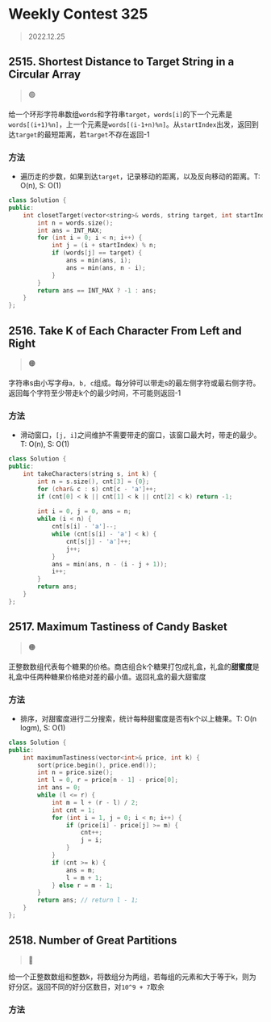 # Weekly Contest 325
> 2022.12.25

## 2515. Shortest Distance to Target String in a Circular Array
> :green_circle:

给一个环形字符串数组`words`和字符串`target`，`words[i]`的下一个元素是`words[(i+1)%n]`，上一个元素是`words[(i-1+n)%n]`。从`startIndex`出发，返回到达`target`的最短距离，若`target`不存在返回-1

### 方法

- 遍历走的步数，如果到达`target`，记录移动的距离，以及反向移动的距离。T: O(n), S: O(1)

```cpp
class Solution {
public:
    int closetTarget(vector<string>& words, string target, int startIndex) {
        int n = words.size();
        int ans = INT_MAX;
        for (int i = 0; i < n; i++) {
            int j = (i + startIndex) % n;
            if (words[j] == target) {
                ans = min(ans, i);
                ans = min(ans, n - i);
            }
        }
        return ans == INT_MAX ? -1 : ans;
    }
};
```

## 2516. Take K of Each Character From Left and Right

> :orange_circle:

字符串s由小写字母`a, b, c`组成。每分钟可以带走s的最左侧字符或最右侧字符。返回每个字符至少带走k个的最少时间，不可能则返回-1

### 方法

- 滑动窗口，`[j, i]`之间维护不需要带走的窗口，该窗口最大时，带走的最少。T: O(n), S: O(1)

```cpp
class Solution {
public:
    int takeCharacters(string s, int k) {
        int n = s.size(), cnt[3] = {0};
        for (char& c : s) cnt[c - 'a']++;
        if (cnt[0] < k || cnt[1] < k || cnt[2] < k) return -1;
        
        int i = 0, j = 0, ans = n;
        while (i < n) {
            cnt[s[i] - 'a']--;
            while (cnt[s[i] - 'a'] < k) {
                cnt[s[j] - 'a']++;
                j++;
            }
            ans = min(ans, n - (i - j + 1));
            i++;
        }
        return ans;
    }
};
```

## 2517. Maximum Tastiness of Candy Basket

> :orange_circle:

正整数数组代表每个糖果的价格。商店组合k个糖果打包成礼盒，礼盒的**甜蜜度**是礼盒中任两种糖果价格绝对差的最小值。返回礼盒的最大甜蜜度

### 方法

- 排序，对甜蜜度进行二分搜索，统计每种甜蜜度是否有k个以上糖果。T: O(n logm), S: O(1)

```cpp
class Solution {
public:
    int maximumTastiness(vector<int>& price, int k) {
        sort(price.begin(), price.end());
        int n = price.size();
        int l = 0, r = price[n - 1] - price[0];
        int ans = 0;
        while (l <= r) {
            int m = l + (r - l) / 2;
            int cnt = 1;
            for (int i = 1, j = 0; i < n; i++) {
                if (price[i] - price[j] >= m) {
                    cnt++;
                    j = i;
                }
            }
            if (cnt >= k) {
                ans = m;
                l = m + 1;
            } else r = m - 1;
        }
        return ans; // return l - 1;
    }
};
```

## 2518. Number of Great Partitions

> :red_circle:

给一个正整数数组和整数k，将数组分为两组，若每组的元素和大于等于k，则为好分区。返回不同的好分区数目，对`10^9 + 7`取余

### 方法